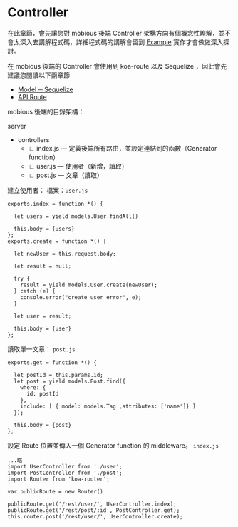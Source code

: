 # Controller
在此章節，會先讓您對 mobious 後端 Controller 架構方向有個概念性瞭解，並不會太深入去講解程式碼，詳細程式碼的講解會留到
[Example](../Example/Intro.html) 實作才會做做深入探討。

在 mobious 後端的 Controller 會使用到 koa-route 以及 Sequelize ，因此會先建議您閱讀以下兩章節
* [Model ─ Sequelize](Model.html)
* [API Route](API-Route.html)

mobious 後端的目錄架構：

server
* controllers
  * ∟ index.js — 定義後端所有路由，並設定連結到的函數（Generator function）
  * ∟ user.js — 使用者（新增，讀取）
  * ∟ post.js — 文章（讀取）

建立使用者：
檔案：`user.js`
```
exports.index = function *() {

  let users = yield models.User.findAll()

  this.body = {users}
};
exports.create = function *() {

  let newUser = this.request.body;

  let result = null;

  try {
    result = yield models.User.create(newUser);
  } catch (e) {
    console.error("create user error", e);
  }

  let user = result;

  this.body = {user}
};
```


讀取單一文章：
`post.js`
```
exports.get = function *() {

  let postId = this.params.id;
  let post = yield models.Post.find({
    where: {
      id: postId
    },
    include: [ { model: models.Tag ,attributes: ['name']} ]
  });

  this.body = {post}
};
```

設定 Route 位置並傳入一個 Generator function 的 middleware。
`index.js`
```
...略
import UserController from './user';
import PostController from './post';
import Router from 'koa-router';

var publicRoute = new Router()

publicRoute.get('/rest/user/', UserController.index);
publicRoute.get('/rest/post/:id', PostController.get);
this.router.post('/rest/user/', UserController.create);

```
